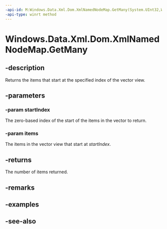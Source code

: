 ```yaml
---
-api-id: M:Windows.Data.Xml.Dom.XmlNamedNodeMap.GetMany(System.UInt32,Windows.Data.Xml.Dom.IXmlNode[])
-api-type: winrt method
---
```


<!-- Method syntax
public uint GetMany(System.UInt32 startIndex, Windows.Data.Xml.Dom.IXmlNode[] items)
-->

# Windows.Data.Xml.Dom.XmlNamedNodeMap.GetMany

## -description
Returns the items that start at the specified index of the vector view.

## -parameters
### -param startIndex
The zero-based index of the start of the items in the vector to return.

### -param items
The items in the vector view that start at *startIndex*.

## -returns
The number of items returned.

## -remarks

## -examples

## -see-also
